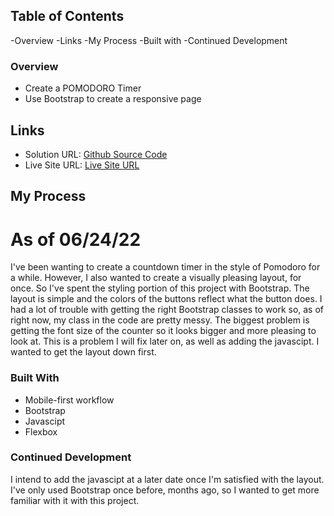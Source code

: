 ## Table of Contents

-Overview
-Links
-My Process
-Built with
-Continued Development

### Overview

- Create a POMODORO Timer
- Use Bootstrap to create a responsive page

## Links

- Solution URL: [Github Source Code](https://github.com/JabaDUDE/pomodoro-timer)
- Live Site URL: [Live Site URL]()

## My Process

# As of 06/24/22

I've been wanting to create a countdown timer in the style of Pomodoro for a while. However, I also wanted to create a visually pleasing layout, for once. So I've spent the
styling portion of this project with Bootstrap. The layout is simple and the colors of the buttons reflect what the button does. I had a lot of trouble with getting the right
Bootstrap classes to work so, as of right now, my class in the code are pretty messy. The biggest problem is getting the font size of the counter so it looks bigger and more pleasing
to look at. This is a problem I will fix later on, as well as adding the javascipt. I wanted to get the layout down first.

### Built With

- Mobile-first workflow
- Bootstrap
- Javascipt
- Flexbox

### Continued Development

I intend to add the javascipt at a later date once I'm satisfied with the layout. I've only used Bootstrap once before, months ago, so I wanted to get more familiar with it
with this project.
